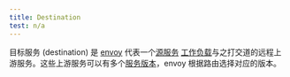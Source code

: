 ```yaml
---
title: Destination
test: n/a
---
```


目标服务 (destination) 是 [envoy](/zh/docs/reference/glossary/#envoy) 代表一个[源服务](/zh/docs/reference/glossary/#source) [工作负载](/zh/docs/reference/glossary/#workload)与之打交道的远程上游服务。这些上游服务可以有多个[服务版本](/zh/docs/reference/glossary/#service)，envoy 根据路由选择对应的版本。
